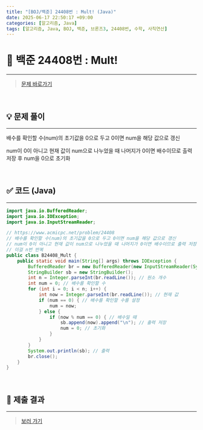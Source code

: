 ```yaml
---
title: "[BOJ/백준] 24408번 : Mult! (Java)"
date: 2025-06-17 22:50:17 +09:00
categories: [알고리즘, Java]
tags: [알고리즘, Java, BOJ, 백준, 브론즈3, 24408번, 수학, 사칙연산]
---
```


<!-- ========================================================================== -->

# 📘 백준 24408번 : Mult!

---

> [문제 바로가기](https://www.acmicpc.net/problem/24408)

<br>

<!-- ========================================================================== -->

## 💡 문제 풀이

---

배수를 확인할 수(num)의 초기값을 0으로 두고 0이면 num을 해당 값으로 갱신

num이 0이 아니고 현재 값이 num으로 나누었을 때 나머지가 0이면 배수이므로 출력 저장 후 num을 0으로 초기화

<br>

<!-- ========================================================================== -->

## ✅ 코드 (Java)

---

```java
import java.io.BufferedReader;
import java.io.IOException;
import java.io.InputStreamReader;

// https://www.acmicpc.net/problem/24408
// 배수를 확인할 수(num)의 초기값을 0으로 두고 0이면 num을 해당 값으로 갱신
// num이 0이 아니고 현재 값이 num으로 나누었을 때 나머지가 0이면 배수이므로 출력 저장 후 num을 0으로 초기화
// 이걸 n번 반복
public class B24408_Mult {
	public static void main(String[] args) throws IOException {
		BufferedReader br = new BufferedReader(new InputStreamReader(System.in));
		StringBuilder sb = new StringBuilder();
		int n = Integer.parseInt(br.readLine()); // 원소 개수
		int num = 0; // 배수를 확인할 수
		for (int i = 0; i < n; i++) {
			int now = Integer.parseInt(br.readLine()); // 현재 값
			if (num == 0) { // 배수를 확인할 수를 설정
				num = now;
			} else {
				if (now % num == 0) { // 배수일 때
					sb.append(now).append("\n"); // 출력 저장
					num = 0; // 초기화
				}
			}
		}
		System.out.println(sb); // 출력
		br.close();
	}
}
```

<br>

<!-- ========================================================================== -->

## 💾 제출 결과

---

> [보러 가기](https://www.acmicpc.net/status?from_mine=1&problem_id=24408&user_id=juyn2000)

<br>

<!-- ========================================================================== -->

<!-- ## 🧩 새롭게 알게 된 점

---



<br> -->

<!-- ========================================================================== -->

<!--

## 🔗 참고한 자료

---

- []()

- []()

<br>
-->
